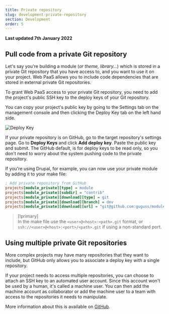 ```yaml
---
title: Private repository
slug: development-private-repository
section: Development
order: 5
---
```


**Last updated 7th January 2022**


## Pull code from a private Git repository

Let's say you're building a module (*or theme, library...*) which is stored in a private Git repository that you have access to, and you want to use it on your project. Web PaaS allows you to include code dependencies that are stored in external private Git repositories.

To grant Web PaaS access to your private Git repository, you need to add the project's public SSH key to the deploy keys of your Git repository.

You can copy your project's public key by going to the Settings tab on the management console and then clicking the Deploy Key tab on the left hand side.

![Deploy Key](images/settings-deploy-key.png)

If your private repository is on GitHub, go to the target repository's settings page. Go to **Deploy Keys** and click **Add deploy key**. Paste the public key and submit. The GitHub default, is for deploy keys to be read only, so you don't need to worry about the system pushing code to the private repository.

If you're using Drupal, for example, you can now use your private module by adding it to your make file:

```ini
; Add private repository from GitHub
projects[module_private][type] = module
projects[module_private][subdir] = "contrib"
projects[module_private][download][type] = git
projects[module_private][download][branch] = dev
projects[module_private][download][url] = "git@github.com:guguss/module_private.git"
```

> [!primary]  
> In the make file use the `<user>@<host>:<path>.git` format, or `ssh://<user>@<host>:<port>/<path>.git` if using a non-standard port.
> 

## Using multiple private Git repositories

More complex projects may have many repositories that they want to include, but GitHub only allows you to associate a deploy key with a single repository.

If your project needs to access multiple repositories, you can choose to attach an SSH key to an automated user account. Since this account won't be used by a human, it's called a machine user. You can then add the machine account as collaborator or add the machine user to a team with access to the repositories it needs to manipulate.

More information about this is available on
[GitHub](https://developer.github.com/v3/guides/managing-deploy-keys/#machine-users).
